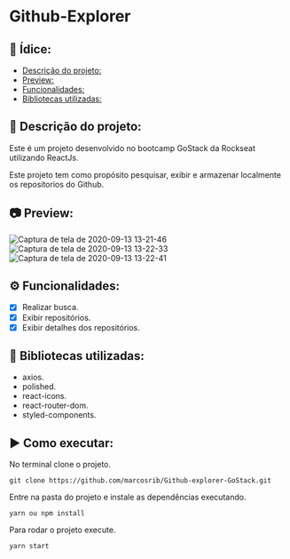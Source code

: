 
# Github-Explorer

## :page_with_curl: Ídice: 
  - [Descrição do projeto:](#memo-descrição-do-projeto)
  - [Preview:](#camera-preview)
  - [Funcionalidades:](#gear-funcionalidades)
  - [Bibliotecas utilizadas:](#file_folder-bibliotecas-utilizadas)


## :memo: Descrição do projeto:

Este é um projeto desenvolvido no bootcamp GoStack da Rockseat utilizando ReactJs.

Este projeto tem como propósito pesquisar, exibir e armazenar localmente os repositorios do Github.

## :camera: Preview:

![Captura de tela de 2020-09-13 13-21-46](https://user-images.githubusercontent.com/43934564/93023346-ae024180-f5c4-11ea-95b0-8882e69817e1.png)
![Captura de tela de 2020-09-13 13-22-33](https://user-images.githubusercontent.com/43934564/93023344-a9d62400-f5c4-11ea-801d-d641235fff93.png)
![Captura de tela de 2020-09-13 13-22-41](https://user-images.githubusercontent.com/43934564/93023341-a5aa0680-f5c4-11ea-87f2-12b07d5d3f08.png)

## :gear: Funcionalidades:

- [X] Realizar busca.
- [X] Exibir repositórios.
- [X] Exibir detalhes dos repositórios.

## :file_folder: Bibliotecas utilizadas: 
- axios.
- polished.
- react-icons.
- react-router-dom.
- styled-components.

## :arrow_forward: Como executar:
No terminal clone o projeto.
```
git clone https://github.com/marcosrib/Github-explorer-GoStack.git
```
Entre na pasta do projeto e instale as dependências executando.
```
yarn ou npm install
```
Para rodar o projeto execute.

```
yarn start
```
